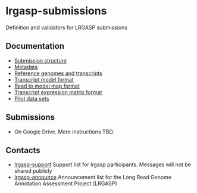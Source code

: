 # lrgasp-submissions
Definition and validators for LRGASP submissions

## Documentation
- [Submission structure](docs/submission.md)
- [Metadata](docs/metadata.md)
- [Reference genomes and transcripts](docs/reference-genomes.md)
- [Transcript model format](docs/model-format.md.md)
- [Read to model map format](docs/reads2transcript_format.md)
- [Transcript expression matrix format](docs/expression_matrix_format.md)
- [Pilot data sets](docs/pilot-data.md)

## Submissions
- On Google Drive. More instructions TBD.

## Contacts
- [lrgasp-support](mailto:lrgasp-support-group@ucsc.edu)
Support list for lrgasp participants. Messages will not be shared publicly
- [lrgasp-announce](mailto:lrgasp-announce-group@ucsc.edu)
Announcement list for the Long Read Genome Annotation Assessment Project (LRGASP)


